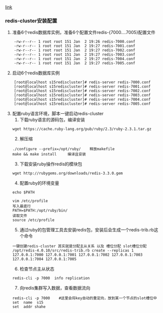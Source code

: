 [link](https://www.cnblogs.com/pyyu/p/9844093.html)

### redis-cluster安装配置
1. 准备6个redis数据库实例，准备6个配置文件redis-{7000....7005}配置文件
```
	-rw-r--r-- 1 root root 151 Jan  2 19:26 redis-7000.conf
	-rw-r--r-- 1 root root 151 Jan  2 19:27 redis-7001.conf
	-rw-r--r-- 1 root root 151 Jan  2 19:27 redis-7002.conf
	-rw-r--r-- 1 root root 151 Jan  2 19:27 redis-7003.conf
	-rw-r--r-- 1 root root 151 Jan  2 19:27 redis-7004.conf
	-rw-r--r-- 1 root root 151 Jan  2 19:27 redis-7005.conf
```
2. 启动6个redis数据库实例
```
	[root@localhost s15rediscluster]# redis-server redis-7000.conf 
	[root@localhost s15rediscluster]# redis-server redis-7001.conf 
	[root@localhost s15rediscluster]# redis-server redis-7002.conf 
	[root@localhost s15rediscluster]# redis-server redis-7003.conf 
	[root@localhost s15rediscluster]# redis-server redis-7004.conf 
	[root@localhost s15rediscluster]# redis-server redis-7005.conf 
```
3. 配置ruby语言环境，脚本一键启动redis-cluster 
	1. 下载ruby语言的源码包，编译安装
    ```
	wget https://cache.ruby-lang.org/pub/ruby/2.3/ruby-2.3.1.tar.gz
	```
	2. 解压缩
	```
	./configure --prefix=/opt/ruby/	   释放makefile
	make && make install     编译且安装
	```
	3. 下载安装ruby操作redis的模块包
	```
	wget http://rubygems.org/downloads/redis-3.3.0.gem
	```	
	4. 配置ruby的环境变量
	```
	echo $PATH
	
	vim /etc/profile
	写入最底行
	PATH=$PATH:/opt/ruby/bin/
	读取文件
	source /etc/profile 
	```
	5. 通过ruby的包管理工具去安装redis包，安装后会生成一个redis-trib.rb这个命令
	```
	一键创建redis-cluster 其实就是分配主从关系 以及 槽位分配 slot槽位分配
	/opt/redis-4.0.10/src/redis-trib.rb create --replicas 1 127.0.0.1:7000 127.0.0.1:7001 127.0.0.1:7002 127.0.0.1:7003 127.0.0.1:7004 127.0.0.1:7005
	```
	6. 检查节点主从状态
	```
	redis-cli -p 7000  info replication 
	```
	7. 向redis集群写入数据，查看数据流向
	```
	redis-cli -p 7000    #这里会将key自动的重定向，放到某一个节点的slot槽位中
	set  name  s15 
	set  addr shahe  
	```